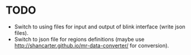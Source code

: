 # TODO
- Switch to using files for input and output of blink interface (write json files).
- Switch to json file for regions definitions (maybe use http://shancarter.github.io/mr-data-converter/ for conversion).
